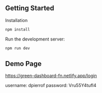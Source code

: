 ## Getting Started

Installation
```bash
npm install
```

Run the development server:

```bash
npm run dev
```

## Demo Page
https://green-dashboard-fn.netlify.app/login

username: dpierrof
password: Vru55Y4tufI4
